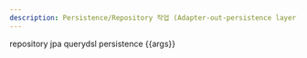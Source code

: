 ```yaml
---
description: Persistence/Repository 작업 (Adapter-out-persistence layer)
---
```


repository jpa querydsl persistence {{args}}
